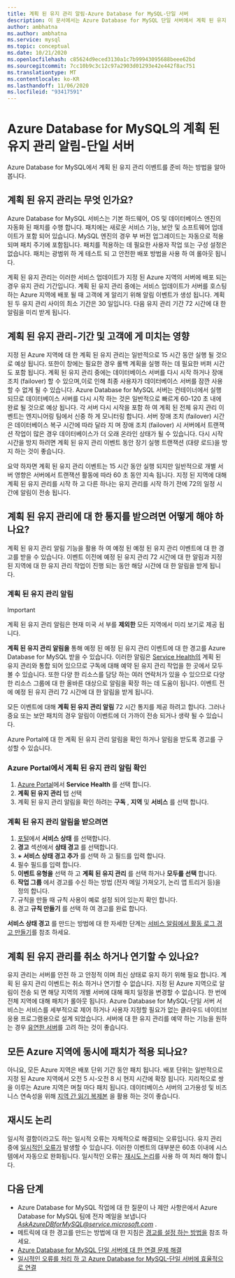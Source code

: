 ```yaml
---
title: 계획 된 유지 관리 알림-Azure Database for MySQL-단일 서버
description: 이 문서에서는 Azure Database for MySQL 단일 서버에서 계획 된 유지 관리 알림 기능에 대해 설명 합니다.
author: ambhatna
ms.author: ambhatna
ms.service: mysql
ms.topic: conceptual
ms.date: 10/21/2020
ms.openlocfilehash: c85624d9eced3130a1c7b99943095688beee62bd
ms.sourcegitcommit: 7cc10b9c3c12c97a2903d01293e42e442f8ac751
ms.translationtype: MT
ms.contentlocale: ko-KR
ms.lasthandoff: 11/06/2020
ms.locfileid: "93417591"
---
```

# <a name="planned-maintenance-notification-in-azure-database-for-mysql---single-server"></a>Azure Database for MySQL의 계획 된 유지 관리 알림-단일 서버

Azure Database for MySQL에서 계획 된 유지 관리 이벤트를 준비 하는 방법을 알아봅니다.

## <a name="what-is-a-planned-maintenance"></a>계획 된 유지 관리는 무엇 인가요?

Azure Database for MySQL 서비스는 기본 하드웨어, OS 및 데이터베이스 엔진의 자동화 된 패치를 수행 합니다. 패치에는 새로운 서비스 기능, 보안 및 소프트웨어 업데이트가 포함 되어 있습니다. MySQL 엔진의 경우 부 버전 업그레이드는 자동으로 적용되며 패치 주기에 포함됩니다. 패치를 적용하는 데 필요한 사용자 작업 또는 구성 설정은 없습니다. 패치는 광범위 하 게 테스트 되 고 안전한 배포 방법을 사용 하 여 롤아웃 됩니다.

계획 된 유지 관리는 이러한 서비스 업데이트가 지정 된 Azure 지역의 서버에 배포 되는 경우 유지 관리 기간입니다. 계획 된 유지 관리 중에는 서비스 업데이트가 서버를 호스팅하는 Azure 지역에 배포 될 때 고객에 게 알리기 위해 알림 이벤트가 생성 됩니다. 계획 된 두 유지 관리 사이의 최소 기간은 30 일입니다. 다음 유지 관리 기간 72 시간에 대 한 알림을 미리 받게 됩니다.

## <a name="planned-maintenance---duration-and-customer-impact"></a>계획 된 유지 관리-기간 및 고객에 게 미치는 영향

지정 된 Azure 지역에 대 한 계획 된 유지 관리는 일반적으로 15 시간 동안 실행 될 것으로 예상 됩니다. 또한이 창에는 필요한 경우 롤백 계획을 실행 하는 데 필요한 버퍼 시간도 포함 됩니다. 계획 된 유지 관리 중에는 데이터베이스 서버를 다시 시작 하거나 장애 조치 (failover) 할 수 있으며,이로 인해 최종 사용자가 데이터베이스 서버를 잠깐 사용할 수 없게 될 수 있습니다. Azure Database for MySQL 서버는 컨테이너에서 실행 되므로 데이터베이스 서버를 다시 시작 하는 것은 일반적으로 빠르게 60-120 초 내에 완료 될 것으로 예상 됩니다. 각 서버 다시 시작을 포함 하 여 계획 된 전체 유지 관리 이벤트는 엔지니어링 팀에서 신중 하 게 모니터링 합니다. 서버 장애 조치 (failover) 시간은 데이터베이스 복구 시간에 따라 달라 지 며 장애 조치 (failover) 시 서버에서 트랜잭션 작업이 많은 경우 데이터베이스가 더 오래 온라인 상태가 될 수 있습니다. 다시 시작 시간을 방지 하려면 계획 된 유지 관리 이벤트 동안 장기 실행 트랜잭션 (대량 로드)을 방지 하는 것이 좋습니다.

요약 하자면 계획 된 유지 관리 이벤트는 15 시간 동안 실행 되지만 일반적으로 개별 서버 영향은 서버에서 트랜잭션 활동에 따라 60 초 동안 지속 됩니다. 지정 된 지역에 대해 계획 된 유지 관리를 시작 하 고 다른 하나는 유지 관리를 시작 하기 전에 72의 일정 시간에 알림이 전송 됩니다.

## <a name="how-can-i-get-notified-of-planned-maintenance"></a>계획 된 유지 관리에 대 한 통지를 받으려면 어떻게 해야 하나요?

계획 된 유지 관리 알림 기능을 활용 하 여 예정 된 예정 된 유지 관리 이벤트에 대 한 경고를 받을 수 있습니다. 이벤트 이전에 예정 된 유지 관리 72 시간에 대 한 알림과 지정 된 지역에 대 한 유지 관리 작업이 진행 되는 동안 해당 시간에 대 한 알림을 받게 됩니다.

### <a name="planned-maintenance-notification"></a>계획 된 유지 관리 알림

> [!IMPORTANT]
> 계획 된 유지 관리 알림은 현재 미국 서 부를 **제외한** 모든 지역에서 미리 보기로 제공 됩니다.

**계획 된 유지 관리 알림을** 통해 예정 된 예정 된 유지 관리 이벤트에 대 한 경고를 Azure Database for MySQL 받을 수 있습니다. 이러한 알림은 [Service Health의](../service-health/overview.md) 계획 된 유지 관리와 통합 되어 있으므로 구독에 대해 예약 된 유지 관리 작업을 한 곳에서 모두 볼 수 있습니다. 또한 다양 한 리소스를 담당 하는 여러 연락처가 있을 수 있으므로 다양 한 리소스 그룹에 대 한 올바른 대상으로 알림을 확장 하는 데 도움이 됩니다. 이벤트 전에 예정 된 유지 관리 72 시간에 대 한 알림을 받게 됩니다.

모든 이벤트에 대해 **계획 된 유지 관리 알림** 72 시간 통지를 제공 하려고 합니다. 그러나 중요 또는 보안 패치의 경우 알림이 이벤트에 더 가까이 전송 되거나 생략 될 수 있습니다.

Azure Portal에 대 한 계획 된 유지 관리 알림을 확인 하거나 알림을 받도록 경고를 구성할 수 있습니다. 

### <a name="check-planned-maintenance-notification-from-azure-portal"></a>Azure Portal에서 계획 된 유지 관리 알림 확인

1. [Azure Portal](https://portal.azure.com)에서 **Service Health** 를 선택 합니다.
2. **계획 된 유지 관리** 탭 선택
3. 계획 된 유지 관리 알림을 확인 하려는 **구독** , **지역** 및 **서비스** 를 선택 합니다. 
   
### <a name="to-receive-planned-maintenance-notification"></a>계획 된 유지 관리 알림을 받으려면

1. [포털](https://portal.azure.com)에서 **서비스 상태** 를 선택합니다.
2. **경고** 섹션에서 **상태 경고** 를 선택합니다.
3. **+ 서비스 상태 경고 추가** 를 선택 하 고 필드를 입력 합니다.
4. 필수 필드를 입력 합니다. 
5. **이벤트 유형을** 선택 하 고 **계획 된 유지 관리** 를 선택 하거나 **모두를 선택** 합니다.
6. **작업 그룹** 에서 경고를 수신 하는 방법 (전자 메일 가져오기, 논리 앱 트리거 등)을 정의 합니다.  
7. 규칙을 만들 때 규칙 사용이 예로 설정 되어 있는지 확인 합니다.
8. 경고 **규칙 만들기** 를 선택 하 여 경고를 완료 합니다.

**서비스 상태 경고** 를 만드는 방법에 대 한 자세한 단계는 [서비스 알림에서 활동 로그 경고 만들기](../service-health/alerts-activity-log-service-notifications-portal.md)를 참조 하세요.

## <a name="can-i-cancel-or-postpone-planned-maintenance"></a>계획 된 유지 관리를 취소 하거나 연기할 수 있나요?

유지 관리는 서버를 안전 하 고 안정적 이며 최신 상태로 유지 하기 위해 필요 합니다. 계획 된 유지 관리 이벤트는 취소 하거나 연기할 수 없습니다. 지정 된 Azure 지역으로 알림이 전송 되 면 해당 지역의 개별 서버에 대해 패치 일정을 변경할 수 없습니다. 한 번에 전체 지역에 대해 패치가 롤아웃 됩니다. Azure Database for MySQL-단일 서버 서비스는 서비스를 세부적으로 제어 하거나 사용자 지정할 필요가 없는 클라우드 네이티브 응용 프로그램용으로 설계 되었습니다. 서버에 대 한 유지 관리를 예약 하는 기능을 원하는 경우 [유연한 서버](./flexible-server/overview.md)를 고려 하는 것이 좋습니다.

## <a name="are-all-the-azure-regions-patched-at-the-same-time"></a>모든 Azure 지역에 동시에 패치가 적용 되나요?

아니요, 모든 Azure 지역은 배포 단위 기간 동안 패치 됩니다. 배포 단위는 일반적으로 지정 된 Azure 지역에서 오전 5 시-오전 8 시 현지 시간에 확장 됩니다. 지리적으로 쌍을 이루는 Azure 지역은 며칠 마다 패치 됩니다. 데이터베이스 서버의 고가용성 및 비즈니스 연속성을 위해 [지역 간 읽기 복제본](./concepts-read-replicas.md#cross-region-replication) 을 활용 하는 것이 좋습니다.

## <a name="retry-logic"></a>재시도 논리

일시적 결함이라고도 하는 일시적 오류는 자체적으로 해결되는 오류입니다. 유지 관리 중에 [일시적인 오류가](./concepts-connectivity.md#transient-errors) 발생할 수 있습니다. 이러한 이벤트의 대부분은 60초 이내에 시스템에서 자동으로 완화됩니다. 일시적인 오류는 [재시도 논리](./concepts-connectivity.md#handling-transient-errors)를 사용 하 여 처리 해야 합니다.


## <a name="next-steps"></a>다음 단계

- Azure Database for MySQL 작업에 대 한 질문이 나 제안 사항은에서 Azure Database for MySQL 팀에 전자 메일을 보냅니다 *AskAzureDBforMySQL@service.microsoft.com* .
- 메트릭에 대 한 경고를 만드는 방법에 대 한 지침은 [경고를 설정 하는 방법을](howto-alert-on-metric.md) 참조 하세요.
- [Azure Database for MySQL 단일 서버에 대 한 연결 문제 해결](howto-troubleshoot-common-connection-issues.md)
- [일시적인 오류를 처리 하 고 Azure Database for MySQL-단일 서버에 효율적으로 연결](concepts-connectivity.md)
